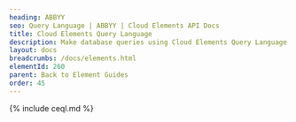 ```yaml
---
heading: ABBYY
seo: Query Language | ABBYY | Cloud Elements API Docs
title: Cloud Elements Query Language
description: Make database queries using Cloud Elements Query Language.
layout: docs
breadcrumbs: /docs/elements.html
elementId: 260
parent: Back to Element Guides
order: 45
---
```


{% include ceql.md %}
